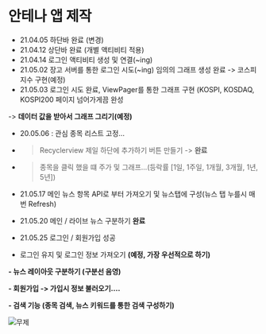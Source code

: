 
# 안테나 앱 제작
- 21.04.05 하단바 완료 (변경)
- 21.04.12 상단바 완료 (개별 액티비티 적용)
- 21.04.14 로그인 액티비티 생성 및 연결(~ing)
- 21.05.02 장고 서버를 통한 로그인 시도(~ing)
 임의의 그래프 생성 완료 -> 코스피 지수 구현(예정)
- 21.05.03 로그인 시도 완료, ViewPager를 통한 그래프 구현
 (KOSPI, KOSDAQ, KOSPI200 페이지 넘어가게끔 완성 
 
 -> __데이터 값을 받아서 그래프 그리기(예정)__
 
 - 20.05.06 : 관심 종목 리스트 고정...
 - > Recyclerview 제일 하단에 추가하기 버튼 만들기 -> **완료**
 - > 종목을 클릭 했을 떄 주가 및 그래프...(등락률 [1일, 1주일, 1개월, 3개월, 1년, 5년])

- 21.05.17 메인 뉴스 항목 API로 부터 가져오기 및 뉴스탭에 구성(뉴스 탭 누를시 매번 Refresh)
- 21.05.20 메인 / 라이브 뉴스 구분하기 **완료**
- 21.05.25 로그인 / 회원가입 성공
- 로그인 유지 및 로그인 정보 가져오기 **(예정, 가장 우선적으로 하기)**


**- 뉴스 레이아웃 구분하기 (구분선 음영)**

**- 회원가입 -> 가입시 정보 불러오기....**

**- 검색 기능 (종목 검색, 뉴스 키워드를 통한 검색 구성하기)**

![무제](https://user-images.githubusercontent.com/70618223/118928712-9282de00-b97e-11eb-98cb-e5562133ca48.png)





